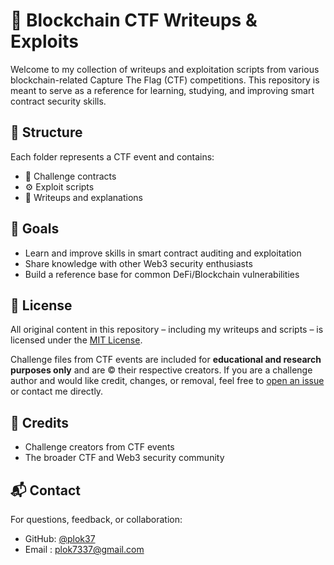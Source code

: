 # 🧠 Blockchain CTF Writeups & Exploits

Welcome to my collection of writeups and exploitation scripts from various blockchain-related Capture The Flag (CTF) competitions. This repository is meant to serve as a reference for learning, studying, and improving smart contract security skills.

## 📂 Structure

Each folder represents a CTF event and contains:

- 📜 Challenge contracts
- ⚙️ Exploit scripts
- 🧾 Writeups and explanations

## 🧪 Goals

- Learn and improve skills in smart contract auditing and exploitation
- Share knowledge with other Web3 security enthusiasts
- Build a reference base for common DeFi/Blockchain vulnerabilities

## 🔐 License

All original content in this repository – including my writeups and scripts – is licensed under the [MIT License](./LICENSE).

Challenge files from CTF events are included for **educational and research purposes only** and are © their respective creators. If you are a challenge author and would like credit, changes, or removal, feel free to [open an issue](https://github.com/plok37/blockchain-ctf-challenges-writeups/issues) or contact me directly.

## 🙌 Credits

- Challenge creators from CTF events
- The broader CTF and Web3 security community

## 📬 Contact

For questions, feedback, or collaboration:
- GitHub: [@plok37](https://github.com/plok37)
- Email : plok7337@gmail.com
